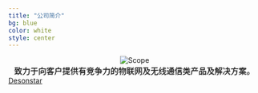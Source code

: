 ```yaml
---
title: "公司简介"
bg: blue
color: white 
style: center
---
```




<div style='text-align:center'>
<img class="img-sponsor" alt="Scope" src="{{ site.baseurl }}/img/cover.png" style=" ">
</div>

<div style="text-shadow:grey -1px 1px;font-size:16px;text-align:center;">致力于向客户提供有竞争力的物联网及无线通信类产品及解决方案。</div>

<!--span class="fa-stack subtlecircle" style="font-size:100px; background:rgba(255,166,0,0.1)">
  <i class="fa fa-circle fa-stack-2x text-white"></i>
  <i class="fa fa-globe fa-stack-1x text-orange"></i>
</span-->



<span id="forkongithub">
  <a href="{{ site.source_link }}" class="bg-blue">
    Desonstar
  </a>
</span>
